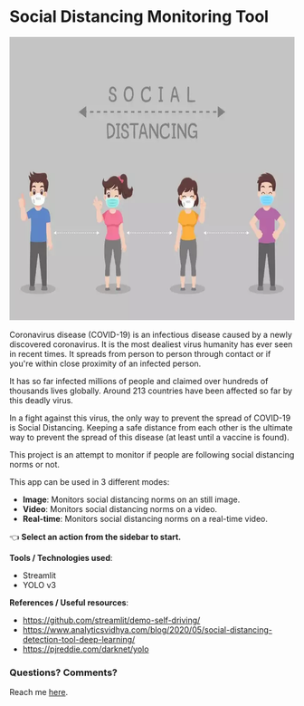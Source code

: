 # Social Distancing Monitoring Tool
<img src="https://github.com/arya46/social-distancing/blob/master/static/social_dist.jpg" height="500">

Coronavirus disease (COVID-19) is an infectious disease caused by a newly discovered coronavirus.
It is the most dealiest virus humanity has ever seen in recent times. It spreads from person to person through contact or if you're within close proximity of an infected person. 


It has so far infected millions of people and claimed over hundreds of thousands lives globally. Around 213 countries have been affected so far by this deadly virus.


In a fight against this virus, the only way to prevent the spread of COVID-19 is Social Distancing. Keeping a safe distance from each other is the ultimate way to prevent the spread of this disease (at least until a vaccine is found).


This project is an attempt to monitor if people are following social distancing norms or not.

This app can be used in 3 different modes:
- **Image**: Monitors social distancing norms on an still image.
- **Video**: Monitors social distancing norms on a video.
- **Real-time**: Monitors social distancing norms on a real-time video.

👈 **Select an action from the sidebar to start.**


__Tools / Technologies used__:
- Streamlit
- YOLO v3


__References / Useful resources__:
- https://github.com/streamlit/demo-self-driving/
- https://www.analyticsvidhya.com/blog/2020/05/social-distancing-detection-tool-deep-learning/
- https://pjreddie.com/darknet/yolo


### Questions? Comments?

Reach me [here](https://arya46.github.io).


